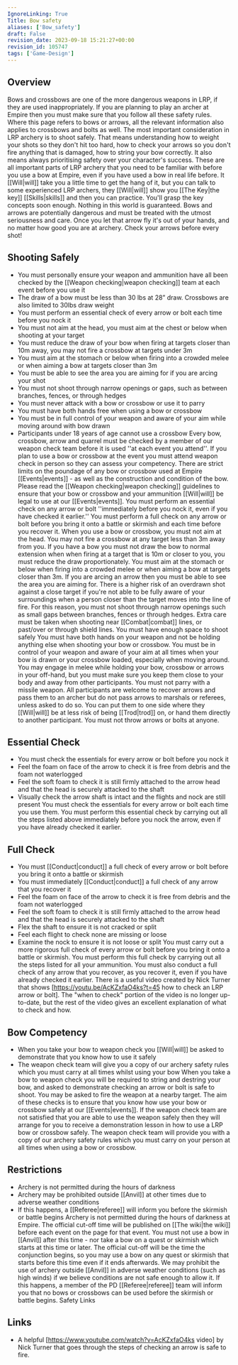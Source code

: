 ```yaml
---
IgnoreLinking: True
Title: Bow safety
aliases: ['Bow_safety']
draft: False
revision_date: 2023-09-18 15:21:27+00:00
revision_id: 105747
tags: ['Game-Design']
---
```


## Overview
Bows and crossbows are one of the more dangerous weapons in LRP, if they are used inappropriately. If you are planning to play an archer at Empire then you must make sure that you follow all these safety rules. Where this page refers to bows or arrows, all the relevant information also applies to crossbows and bolts as well.
The most important consideration in LRP archery is to shoot safely. That means understanding how to weight your shots so they don't hit too hard, how to check your arrows so you don't fire anything that is damaged, how to string your bow correctly. It also means always prioritising safety over your character's success. These are all important parts of LRP archery that you need to be familiar with before you use a bow at Empire, even if you have used a bow in real life before. It [[Will|will]] take you a little time to get the hang of it, but you can talk to some experienced LRP archers, they [[Will|will]] show you [[The Key|the key]] [[Skills|skills]] and then you can practice. You'll grasp the key concepts soon enough.
Nothing in this world is guaranteed. Bows and arrows are potentially dangerous and must be treated with the utmost seriousness and care. Once you let that arrow fly it's out of your hands, and no matter how good you are at archery. Check your arrows before every shot!
## Shooting Safely
* You must personally ensure your weapon and ammunition have all been checked by the [[Weapon checking|weapon checking]] team at each event before you use it
* The draw of a bow must be less than 30 lbs at 28” draw. Crossbows are also limited to 30lbs draw weight
* You must perform an essential check of every arrow or bolt each time before you nock it
* You must not aim at the head, you must aim at the chest or below when shooting at your target
* You must reduce the draw of your bow when firing at targets closer than 10m away, you may not fire a crossbow at targets under 3m
* You must aim at the stomach or below when firing into a crowded melee or when aiming a bow at targets closer than 3m
* You must be able to see the area you are aiming for if you are arcing your shot
* You must not shoot through narrow openings or gaps, such as between branches, fences, or through hedges
* You must never attack with a bow or crossbow or use it to parry
* You must have both hands free when using a bow or crossbow
* You must be in full control of your weapon and aware of your aim while moving around with bow drawn
* Participants under 18 years of age cannot use a crossbow
Every bow, crossbow, arrow and quarrel must be checked by a member of our weapon check team before it is used ''at each event you attend''. If you plan to use a bow or crossbow at the event you must attend weapon check in person so they can assess your competency. There are strict limits on the poundage of any bow or crossbow used at Empire [[Events|events]] - as well as the construction and condition of the bow. Please read the [[Weapon checking|weapon checking]] guidelines to ensure that your bow or crossbow and your ammunition [[Will|will]] be legal to use at our [[Events|events]].
You must perform an essential check on any arrow or bolt ''immediately before you nock it, even if you have checked it earlier.'' You must perform a full check on any arrow or bolt before you bring it onto a battle or skirmish and each time before you recover it.
When you use a bow or crossbow, you must not aim at the head. You may not fire a crossbow at any target less than 3m away from you. If you have a bow you must not draw the bow to normal extension when when firing at a target that is 10m or closer to you, you must reduce the draw proportionately. You must aim at the stomach or below when firing into a crowded melee or when aiming a bow at targets closer than 3m. 
If you are arcing an arrow then you must be able to see the area you are aiming for. There is a higher risk of an overdrawn shot against a close target if you're not able to be fully aware of your surroundings when a person closer than the target moves into the line of fire. For this reason, you must not shoot through narrow openings such as small gaps between branches, fences or through hedges. Extra care must be taken when shooting near [[Combat|combat]] lines, or past/over or through shield lines. You must have enough space to shoot safely
You must have both hands on your weapon and not be holding anything else when shooting your bow or crossbow. You must be in control of your weapon and aware of your aim at all times when your bow is drawn or your crossbow loaded, especially when moving around. You may engage in melee while holding your bow, crossbow or arrows in your off-hand, but you must make sure you keep them close to your body and away from other participants. You must not parry with a missile weapon.
All participants are welcome to recover arrows and pass them to an archer but do not pass arrows to marshals or referees, unless asked to do so. You can put them to one side where they [[Will|will]] be at less risk of being [[Trod|trod]] on, or hand them directly to another participant. You must not throw arrows or bolts at anyone.
## Essential Check
* You must check the essentials for every arrow or bolt before you nock it
* Feel the foam on face of the arrow to check it is free from debris and the foam not waterlogged
* Feel the soft foam to check it is still firmly attached to the arrow head and that the head is securely attacked to the shaft
* Visually check the arrow shaft is intact and the flights and nock are still present
You must check the essentials for every arrow or bolt each time you use them. You must perform this essential check by carrying out all the steps listed above immediately before you nock the arrow, even if you have already checked it earlier.
## Full Check
* You must [[Conduct|conduct]] a full check of every arrow or bolt before you bring it onto a battle or skirmish
* You must immediately [[Conduct|conduct]] a full check of any arrow that you recover it
* Feel the foam on face of the arrow to check it is free from debris and the foam not waterlogged
* Feel the soft foam to check it is still firmly attached to the arrow head and that the head is securely attacked to the shaft
* Flex the shaft to ensure it is not cracked or split
* Feel each flight to check none are missing or loose
* Examine the nock to ensure it is not loose or split
You must carry out a more rigorous full check of every arrow or bolt before you bring it onto a battle or skirmish. You must perform this full check by carrying out all the steps listed for all your ammunition. You must also conduct a full check of any arrow that you recover, as you recover it, even if you have already checked it earlier.
There is a useful video created by Nick Turner that shows [https://youtu.be/AcKZxfaO4ks?t=45 how to check an LRP arrow or bolt]. The "when to check" portion of the video is no longer up-to-date, but the rest of the video gives an excellent explanation of what to check and how.
## Bow Competency
* When you take your bow to weapon check you [[Will|will]] be asked to demonstrate that you know how to use it safely
* The weapon check team will give you a copy of our archery safety rules which you must carry at all times whilst using your bow
When you take a bow to weapon check you will be required to string and destring your bow, and asked to demonstrate checking an arrow or bolt is safe to shoot. You may be asked to fire the weapon at a nearby target. The aim of these checks is to ensure that you know how use your bow or crossbow safely at our [[Events|events]]. If the weapon check team are not satisfied that you are able to use the weapon safely then they will arrange for you to receive a demonstration lesson in how to use a LRP bow or crossbow safely.
The weapon check team will provide you with a copy of our archery safety rules which you must carry on your person at all times when using a bow or crossbow.
## Restrictions
* Archery is not permitted during the hours of darkness
* Archery may be prohibited outside [[Anvil]] at other times due to adverse weather conditions
* If this happens, a [[Referee|referee]] will inform you before the skirmish or battle begins
Archery is not permitted during the hours of darkness at Empire. The official cut-off time will be published on [[The wiki|the wiki]] before each event on the page for that event. You must not use a bow in [[Anvil]] after this time - nor take a bow on a quest or skirmish which starts at this time or later. The official cut-off will be the time the conjunction begins, so you may use a bow on any quest or skirmish that starts before this time even if it ends afterwards.
We may prohibit the use of archery outside [[Anvil]] in adverse weather conditions (such as high winds) if we believe conditions are not safe enough to allow it. If this happens, a member of the PD [[Referee|referee]] team will inform you that no bows or crossbows can be used before the skirmish or battle begins.
Safety Links
## Links
* A helpful [https://www.youtube.com/watch?v=AcKZxfaO4ks video] by Nick Turner that goes through the steps of checking an arrow is safe to fire.